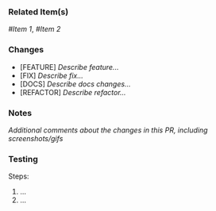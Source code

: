 ### Related Item(s)

_#Item 1_, _#Item 2_

### Changes

- [FEATURE] _Describe feature..._
- [FIX] _Describe fix..._
- [DOCS] _Describe docs changes..._
- [REFACTOR] _Describe refactor..._

### Notes

_Additional comments about the changes in this PR, including screenshots/gifs_

### Testing

Steps:

1. ...
2. ...
